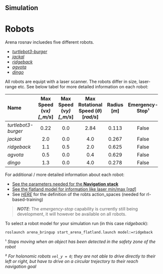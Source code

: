 ## Simulation

# Robots

Arena rosnav incluedes five different robots.

- [_turtlebot3-burger_](https://emanual.robotis.com/docs/en/platform/turtlebot3/simulation/#gazebo-simulation)
- [_jackal_](https://www.clearpathrobotics.com/assets/guides/melodic/jackal/simulation.html)
- [_ridgeback_](https://www.clearpathrobotics.com/assets/guides/melodic/ridgeback/simulation.html)
- [_agvota_](https://github.com/inomuh/agv)
- [_dingo_](https://www.clearpathrobotics.com/assets/guides/melodic/dingo/simulation.html)

All robots are equipt with a laser scanner. The robots differ in size, laser-range etc. See below tabel for more detailed information on each robot:

| Name                | Max Speed (v*x) [\_m/s*] | Max Speed (v*y) [\_m/s*] | Max Rotational Speed (_θ_) [_rad/s_] | Radius [_m_] | Emergency-Stop¹ | Laser-range [_m_] | Holonomic² |
| :------------------ | :----------------------: | :----------------------: | :----------------------------------: | :----------: | :-------------: | :---------------: | :--------: |
| _turtlebot3-burger_ |           0.22           |           0.0            |                 2.84                 |    0.113     |      False      |        3.5        |   False    |
| _jackal_            |           2.0            |           0.0            |                 4.0                  |    0.267     |      False      |       30.0        |   False    |
| _ridgeback_         |           1.1            |           0.5            |                 2.0                  |    0.625     |      False      |       10.0        |    True    |
| _agvota_            |           0.5            |           0.0            |                 0.4                  |    0.629     |      False      |        5.0        |   False    |
| _dingo_             |           1.3            |           0.0            |                 4.0                  |    0.278     |      False      |       30.0        |   False    |

For additional / more detailed information about each robot:

- [See the parameters needed for the **Navigation stack**](https://github.com/eliastreis/arena-rosnav/tree/local_planner_subgoalmode/arena_navigation/arena_local_planner/model_based/conventional/config)
- [See the flatland model for information like laser min/max [_rad_]](https://github.com/eliastreis/arena-rosnav/tree/local_planner_subgoalmode/simulator_setup/robot)
- See [_HERE_](https://github.com/eliastreis/arena-rosnav/tree/local_planner_subgoalmode/arena_navigation/arena_local_planner/learning_based/arena_local_planner_drl/configs) for the definition of the robts action_spaces (needed for rl-based-training)

> **_NOTE_**: The _emergency-stop_ capability is currently still being development, it will however be available on all robots.

To select a robot model for your simulation run (in this case _ridgeback_):

```bash
roslaunch arena_bringup start_arena_flatland.launch model:=ridgeback
```

¹ _Stops moving when an object has been detected in the safety zone of the robot_

² _For *holonomic* robots `vel_y = 0`; they are not able to drive directly to their left or right, but have to drive on a circular trejectory to their reach navigation goal_
